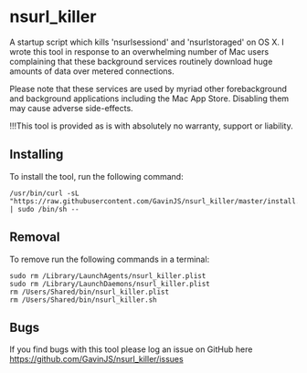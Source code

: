 # nsurl_killer

A startup script which kills 'nsurlsessiond' and 'nsurlstoraged' on OS X.  I wrote this tool in response to an overwhelming number of Mac users complaining that these background services routinely download huge amounts of data over metered connections.

Please note that these services are used by myriad other forebackground and background applications including the Mac App Store.  Disabling them may cause adverse side-effects.

!!!This tool is provided as is with absolutely no warranty, support or liability.

## Installing

To install the tool, run the following command:

	/usr/bin/curl -sL "https://raw.githubusercontent.com/GavinJS/nsurl_killer/master/install.sh" | sudo /bin/sh --

## Removal

To remove run the following commands in a terminal:

	sudo rm /Library/LaunchAgents/nsurl_killer.plist
	sudo rm /Library/LaunchDaemons/nsurl_killer.plist
	rm /Users/Shared/bin/nsurl_killer.plist
	rm /Users/Shared/bin/nsurl_killer.sh

## Bugs

If you find bugs with this tool please log an issue on GitHub here
	https://github.com/GavinJS/nsurl_killer/issues
